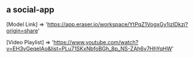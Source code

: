 ## a social-app

[Model Link] => 'https://app.eraser.io/workspace/YtPqZ1VogxGy1jzIDkzj?origin=share'

[Video Playlist] => 'https://www.youtube.com/watch?v=EH3vGeqeIAo&list=PLu71SKxNbfoBGh_8p_NS-ZAh6v7HhYqHW'

